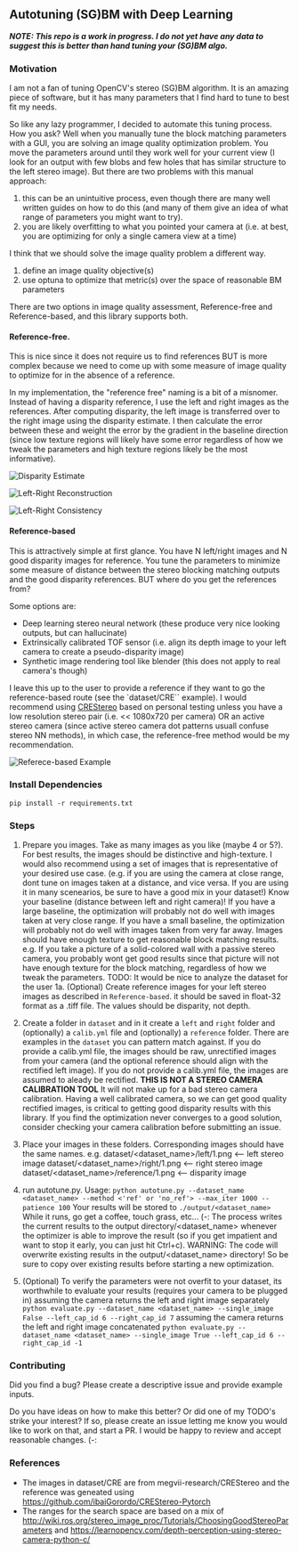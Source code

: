 ## Autotuning (SG)BM with Deep Learning

***NOTE: This repo is a work in progress. I do not yet have any data to suggest this is better than hand tuning your (SG)BM algo.***

### Motivation
I am not a fan of tuning OpenCV's stereo (SG)BM algorithm. It is an amazing piece of software, but it has many parameters that I find hard to tune to best fit my needs.

So like any lazy programmer, I decided to automate this tuning process. How you ask? Well when you manually tune the block matching parameters with a GUI, you are solving an image quality optimization problem. You move the parameters around until they work well for your current view (I look for an output with few blobs and few holes that has similar structure to the left stereo image). But there are two problems with this manual approach:
1. this can be an unintuitive process, even though there are many well written guides on how to do this (and many of them give an idea of what range of parameters you might want to try).
2. you are likely overfitting to what you pointed your camera at (i.e. at best, you are optimizing for only a single camera view at a time)

I think that we should solve the image quality problem a different way. 
1. define an image quality objective(s)
2. use optuna to optimize that metric(s) over the space of reasonable BM parameters

There are two options in image quality assessment, Reference-free and Reference-based, and this library supports both.

#### Reference-free.

This is nice since it does not require us to find references BUT is more complex because we need to come up with some measure of image quality to optimize for in the absence of a reference. 

In my implementation, the "reference free" naming is a bit of a misnomer. Instead of having a disparity reference, I use the left and right images as the references. After computing disparity, the left image is transferred over to the right image using the disparity estimate. I then calculate the error  between these and weight the error by the gradient in the baseline direction (since low texture regions will likely have some error regardless of how we tweak the parameters and high texture regions likely be the most informative).

![Disparity Estimate](https://github.com/jjd9/AutotuneSGBM/blob/main/output/ZED1/disparity_0.png)

![Left-Right Reconstruction](https://github.com/jjd9/AutotuneSGBM/blob/main/output/ZED1/fake_right_0.png)

![Left-Right Consistency](https://github.com/jjd9/AutotuneSGBM/blob/main/output/ZED1/right_error_0.png)

#### Reference-based

This is attractively simple at first glance. You have N left/right images and N good disparity images for reference. You tune the parameters to minimize some measure of distance between the stereo blocking matching outputs and the good disparity references. BUT where do you get the references from?

Some options are:
- Deep learning stereo neural network (these produce very nice looking outputs, but can hallucinate)
- Extrinsically calibrated TOF sensor (i.e. align its depth image to your left camera to create a pseudo-disparity image)
- Synthetic image rendering tool like blender (this does not apply to real camera's though)

I leave this up to the user to provide a reference if they want to go the reference-based route (see the `dataset/CRE`` example). I would recommend using [CREStereo](https://github.com/megvii-research/CREStereo) based on personal testing unless you have a low resolution stereo pair (i.e. << 1080x720 per camera) OR an active stereo camera (since active stereo camera dot patterns usuall confuse stereo NN methods), in which case, the reference-free method would be my recommendation.

![Referece-based Example](https://github.com/jjd9/AutotuneSGBM/blob/main/output/CRE/disparity_0.png)

### Install Dependencies

`pip install -r requirements.txt`

### Steps

1. Prepare you images. Take as many images as you like (maybe 4 or 5?). For best results, the images should be distinctive and high-texture. I would also recommend using a set of images that is representative of your desired use case. (e.g. if you are using the camera at close range, dont tune on images taken at a distance, and vice versa. If you are using it in many scenearios, be sure to have a good mix in your dataset!)
Know your baseline (distance between left and right camera)!
If you have a large baseline, the optimization will probably not do well with images taken at very close range. 
If you have a small baseline, the optimization will probably not do well with images taken from very far away.
Images should have enough texture to get reasonable block matching results. e.g. If you take a picture of a solid-colored wall with a passive stereo camera, you probably wont get good results since that picture will not have enough texture for the block matching, regardless of how we tweak the parameters.
TODO: It would be nice to analyze the dataset for the user
1a. (Optional) Create reference images for your left stereo images as described in `Reference-based`. it should be saved in float-32 format as a .tiff file. The values should be disparity, not depth.

2. Create a folder in `dataset` and in it create a `left` and `right` folder and (optionally) a `calib.yml` file and (optionally) a `reference` folder. There are examples in the `dataset` you can pattern match against. If you do provide a calib.yml file, the images should be raw, unrectified images from your camera (and the optional reference should align with the rectified left image). If you do not provide a calib.yml file, the images are assumed to aleady be rectified. 
**THIS IS NOT A STEREO CAMERA CALIBRATION TOOL** It will not make up for a bad stereo camera calibration. Having a well calibrated camera, so we can get good quality rectified images, is critical to getting good disparity results with this library. If you find the optimization never converges to a good solution, consider checking your camera calibration before submitting an issue.

3. Place your images in these folders. Corresponding images should have the same names. e.g.
dataset/<dataset_name>/left/1.png <-- left stereo image
dataset/<dataset_name>/right/1.png <-- right stereo image
dataset/<dataset_name>/reference/1.png <-- disparity image

4. run autotune.py.
Usage:
`python autotune.py --dataset_name <dataset_name> --method <'ref' or 'no_ref'> --max_iter 1000 --patience 100`
Your results will be stored to `./output/<dataset_name>`
While it runs, go get a coffee, touch grass, etc... (-:
The process writes the current results to the output directory/<dataset_name> whenever the optimizer is able to improve the result (so if you get impatient and want to stop it early, you can just hit Ctrl+c).
WARNING: The code will overwrite existing results in the output/<dataset_name> directory! So be sure to copy over existing results before starting a new optimization.

5. (Optional) To verify the parameters were not overfit to your dataset, its worthwhile to evaluate your results (requires your camera to be plugged in)
assuming the camera returns the left and right image separately
`python evaluate.py --dataset_name <dataset_name> --single_image False --left_cap_id 6 --right_cap_id 7`
assuming the camera returns the left and right image concatenated
`python evaluate.py --dataset_name <dataset_name> --single_image True --left_cap_id 6 --right_cap_id -1`

### Contributing
Did you find a bug? Please create a descriptive issue and provide example inputs.

Do you have ideas on how to make this better? Or did one of my TODO's strike your interest? If so, please create an issue letting me know you would like to work on that, and start a PR. I would be happy to review and accept reasonable changes. (-:

### References
- The images in dataset/CRE are from megvii-research/CREStereo and the reference was geneated using https://github.com/ibaiGorordo/CREStereo-Pytorch
- The ranges for the search space are based on a mix of http://wiki.ros.org/stereo_image_proc/Tutorials/ChoosingGoodStereoParameters and https://learnopencv.com/depth-perception-using-stereo-camera-python-c/
